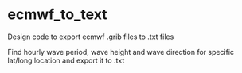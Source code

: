 # ecmwf_to_text
Design code to export ecmwf .grib files to .txt files 

Find hourly wave period, wave height and wave direction for specific lat/long location and export it to .txt
